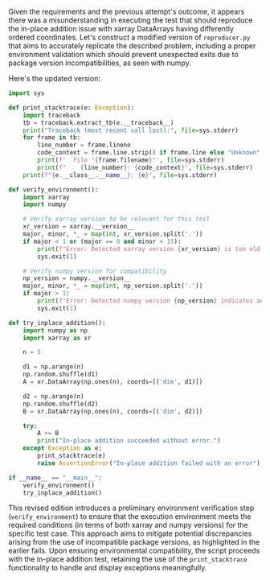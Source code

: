 Given the requirements and the previous attempt's outcome, it appears there was a misunderstanding in executing the test that should reproduce the in-place addition issue with xarray DataArrays having differently ordered coordinates. Let's construct a modified version of `reproducer.py` that aims to accurately replicate the described problem, including a proper environment validation which should prevent unexpected exits due to package version incompatibilities, as seen with numpy. 

Here's the updated version:

```python
import sys

def print_stacktrace(e: Exception):
    import traceback
    tb = traceback.extract_tb(e.__traceback__)
    print("Traceback (most recent call last):", file=sys.stderr)
    for frame in tb:
        line_number = frame.lineno
        code_context = frame.line.strip() if frame.line else "Unknown"
        print(f'  File "{frame.filename}"', file=sys.stderr)
        print(f"    {line_number}: {code_context}", file=sys.stderr)
    print(f"{e.__class__.__name__}: {e}", file=sys.stderr)

def verify_environment():
    import xarray
    import numpy

    # Verify xarray version to be relevant for this test
    xr_version = xarray.__version__
    major, minor, *_ = map(int, xr_version.split('.'))
    if major < 1 or (major == 0 and minor < 15):
        print(f"Error: Detected xarray version {xr_version} is too old for this test.", file=sys.stderr)
        sys.exit(1)

    # Verify numpy version for compatibility
    np_version = numpy.__version__
    major, minor, *_ = map(int, np_version.split('.'))
    if major > 1:
        print(f"Error: Detected numpy version {np_version} indicates an incompatible future version.", file=sys.stderr)
        sys.exit(1)

def try_inplace_addition():
    import numpy as np
    import xarray as xr

    n = 5

    d1 = np.arange(n)
    np.random.shuffle(d1)
    A = xr.DataArray(np.ones(n), coords=[('dim', d1)])

    d2 = np.arange(n)
    np.random.shuffle(d2)
    B = xr.DataArray(np.ones(n), coords=[('dim', d2)])

    try:
        A += B
        print("In-place addition succeeded without error.")
    except Exception as e:
        print_stacktrace(e)
        raise AssertionError("In-place addition failed with an error") from e

if __name__ == "__main__":
    verify_environment()
    try_inplace_addition()
```

This revised edition introduces a preliminary environment verification step (`verify_environment`) to ensure that the execution environment meets the required conditions (in terms of both xarray and numpy versions) for the specific test case. This approach aims to mitigate potential discrepancies arising from the use of incompatible package versions, as highlighted in the earlier fails. Upon ensuring environmental compatibility, the script proceeds with the in-place addition test, retaining the use of the `print_stacktrace` functionality to handle and display exceptions meaningfully.